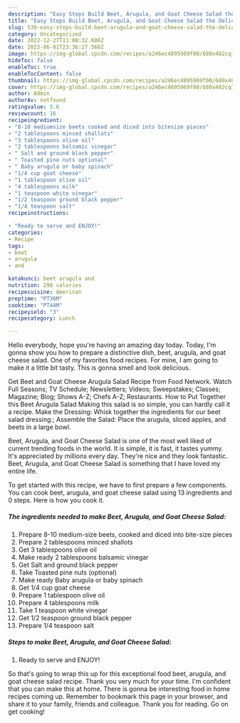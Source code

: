 ```yaml
---
description: "Easy Steps Build Beet, Arugula, and Goat Cheese Salad the Delicious"
title: "Easy Steps Build Beet, Arugula, and Goat Cheese Salad the Delicious"
slug: 539-easy-steps-build-beet-arugula-and-goat-cheese-salad-the-delicious
category: Uncategorized
date: 2022-12-27T11:00:32.606Z
date: 2023-06-01T23:36:27.566Z
image: https://img-global.cpcdn.com/recipes/a246ec4895969f00/680x482cq70/beet-arugula-and-goat-cheese-salad-recipe-main-photo.jpg
hideToc: false
enableToc: true
enableTocContent: false
thumbnail: https://img-global.cpcdn.com/recipes/a246ec4895969f00/680x482cq70/beet-arugula-and-goat-cheese-salad-recipe-main-photo.jpg
cover: https://img-global.cpcdn.com/recipes/a246ec4895969f00/680x482cq70/beet-arugula-and-goat-cheese-salad-recipe-main-photo.jpg
author: Admin
authorAv: notfound
ratingvalue: 3.6
reviewcount: 16
recipeingredient:
- "8-10 mediumsize beets cooked and diced into bitesize pieces"
- "2 tablespoons minced shallots"
- "3 tablespoons olive oil"
- "2 tablespoons balsamic vinegar"
- " Salt and ground black pepper"
- " Toasted pine nuts optional"
- " Baby arugula or baby spinach"
- "1/4 cup goat cheese"
- "1 tablespoon olive oil"
- "4 tablespoons milk"
- "1 teaspoon white vinegar"
- "1/2 teaspoon ground black pepper"
- "1/4 teaspoon salt"
recipeinstructions:

- "Ready to serve and ENJOY!"
categories:
- Recipe
tags:
- beet
- arugula
- and

katakunci: beet arugula and 
nutrition: 298 calories
recipecuisine: American
preptime: "PT36M"
cooktime: "PT44M"
recipeyield: "3"
recipecategory: Lunch

---
```



Hello everybody, hope you're having an amazing day today. Today, I'm gonna show you how to prepare a distinctive dish, beet, arugula, and goat cheese salad. One of my favorites food recipes. For mine, I am going to make it a little bit tasty. This is gonna smell and look delicious.

Get Beet and Goat Cheese Arugula Salad Recipe from Food Network. Watch Full Seasons; TV Schedule; Newsletters; Videos; Sweepstakes; Classes; Magazine; Blog; Shows A-Z; Chefs A-Z; Restaurants. How to Put Together this Beet Arugula Salad Making this salad is so simple, you can hardly call it a recipe. Make the Dressing: Whisk together the ingredients for our beet salad dressing.; Assemble the Salad: Place the arugula, sliced apples, and beets in a large bowl.

Beet, Arugula, and Goat Cheese Salad is one of the most well liked of current trending foods in the world. It is simple, it is fast, it tastes yummy. It's appreciated by millions every day. They're nice and they look fantastic. Beet, Arugula, and Goat Cheese Salad is something that I have loved my entire life.


To get started with this recipe, we have to first prepare a few components. You can cook beet, arugula, and goat cheese salad using 13 ingredients and 0 steps. Here is how you cook it.

<!--inarticleads1-->

##### The ingredients needed to make Beet, Arugula, and Goat Cheese Salad:

1. Prepare 8-10 medium-size beets, cooked and diced into bite-size pieces
1. Prepare 2 tablespoons minced shallots
1. Get 3 tablespoons olive oil
1. Make ready 2 tablespoons balsamic vinegar
1. Get  Salt and ground black pepper
1. Take  Toasted pine nuts (optional)
1. Make ready  Baby arugula or baby spinach
1. Get 1/4 cup goat cheese
1. Prepare 1 tablespoon olive oil
1. Prepare 4 tablespoons milk
1. Take 1 teaspoon white vinegar
1. Get 1/2 teaspoon ground black pepper
1. Prepare 1/4 teaspoon salt




<!--inarticleads2-->

##### Steps to make Beet, Arugula, and Goat Cheese Salad:


1. Ready to serve and ENJOY!



So that's going to wrap this up for this exceptional food beet, arugula, and goat cheese salad recipe. Thank you very much for your time. I'm confident that you can make this at home. There is gonna be interesting food in home recipes coming up. Remember to bookmark this page in your browser, and share it to your family, friends and colleague. Thank you for reading. Go on get cooking!
